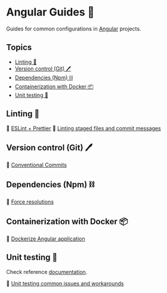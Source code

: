 # Angular Guides 📝 <!-- omit in toc -->

Guides for common configurations in [Angular](https://angular.io/) projects.

## Topics <!-- omit in toc -->

- [Linting 🔎](#linting-)
- [Version control (Git) 🖊️](#version-control-git-️)
- [Dependencies (Npm) ⛓️](#dependencies-npm-️)
- [Containerization with Docker 📦](#containerization-with-docker-)
- [Unit testing 🧪](#unit-testing-)

## Linting 🔎

🔗 [ESLint + Prettier](./guides/linting/eslint-prettier.md)
🔗 [Linting staged files and commit messages](./guides/linting/staged-files-and-commit-messages.md)

## Version control (Git) 🖊️

🔗 [Conventional Commits](./guides/version-control/conventional-commits.md)

## Dependencies (Npm) ⛓️

🔗 [Force resolutions](./guides/dependencies/force-resolutions.md)

## Containerization with Docker 📦

🔗 [Dockerize Angular application](./guides/containerization-with-docker/angular-app.md)

## Unit testing 🧪

Check reference [documentation](https://testing-angular.com/).

🔗 [Unit testing common issues and workarounds](./guides/unit-testing/issues-and-workarounds.md)
